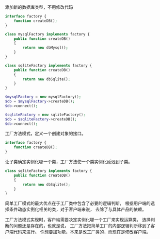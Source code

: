 添加新的数据库类型，不用修改代码

```php
interface factory {
    function createDB();
}

class mysqlFactory implements factory {
    public function createDB()
    {
        return new dbMysql();
    }
}

class sqliteFactory implements factory {
    public function createDB()
    {
        return new dbSqlite();
    }
}

$mysqlFactory = new mysqlFactory();
$db = $mysqlFactory->createDB();
$db->connect();

$sqliteFactory = new sqliteFactory();
$db = $sqliteFactory->createDB();
$db->connect();
```

工厂方法模式，定义一个创建对象的接口。
```php
interface factory {
    function createDB();
}
```

让子类确定实例化哪一个类，工厂方法使一个类实例化延迟到子类。
```php
class sqliteFactory implements factory {
    public function createDB()
    {
        return new dbSqlite();
    }
}
```

简单工厂模式的最大优点在于工厂类中包含了必要的逻辑判断，
根据用户端的选择条件动态实例化相关的类，对于客户端来说，
去除了与具体产品的依赖。

工厂方法模式实现时，客户端需要决定实例化哪一个工厂来实现运算类，
选择判断的问题还是存在的，也就是说，
工厂方法把简单工厂的内部逻辑判断移到了客户端代码来进行。
你想要加功能，本来是改工厂类的，而现在是修改客户端。